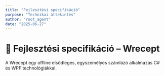 ```yaml
---
title: "Fejlesztési specifikáció"
purpose: "Technikai áttekintés"
author: "root_agent"
date: "2025-06-27"
---
```


# 📘 Fejlesztési specifikáció – Wrecept

A Wrecept egy offline elsődleges, egyszemélyes számlázó alkalmazás C# és WPF technológiákkal.

